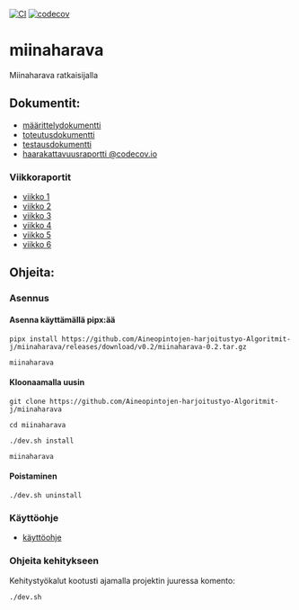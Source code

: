[![CI](https://github.com/Aineopintojen-harjoitustyo-Algoritmit-j/miinaharava/actions/workflows/auto.yml/badge.svg)](https://github.com/Aineopintojen-harjoitustyo-Algoritmit-j/miinaharava/actions/workflows/auto.yml)
[![codecov](https://codecov.io/gh/Aineopintojen-harjoitustyo-Algoritmit-j/miinaharava/graph/badge.svg?token=KK71RE0U3O)](https://codecov.io/gh/Aineopintojen-harjoitustyo-Algoritmit-j/miinaharava)
# miinaharava
Miinaharava ratkaisijalla

## Dokumentit:
- [määrittelydokumentti](doc/m%C3%A4%C3%A4rittelydokumentti.pdf)
- [toteutusdokumentti](doc/toteutusdokumentti.pdf)
- [testausdokumentti](doc/testausdokumentti.pdf)
- [haarakattavuusraportti @codecov.io](https://codecov.io/gh/Aineopintojen-harjoitustyo-Algoritmit-j/miinaharava)


### Viikkoraportit
- [viikko 1](doc/viikkoraportti1.pdf)
- [viikko 2](doc/viikkoraportti2.pdf)
- [viikko 3](doc/viikkoraportti3.pdf)
- [viikko 4](doc/viikkoraportti4.pdf)
- [viikko 5](doc/viikkoraportti5.pdf)
- [viikko 6](doc/viikkoraportti6.pdf)
  
## Ohjeita:

### Asennus

#### Asenna käyttämällä pipx:ää
`pipx install https://github.com/Aineopintojen-harjoitustyo-Algoritmit-j/miinaharava/releases/download/v0.2/miinaharava-0.2.tar.gz`

`miinaharava`

#### Kloonaamalla uusin
`git clone https://github.com/Aineopintojen-harjoitustyo-Algoritmit-j/miinaharava`

`cd miinaharava`

`./dev.sh install`

`miinaharava`

#### Poistaminen
`./dev.sh uninstall`

### Käyttöohje
- [käyttöohje](doc/käyttöohje.pdf)

### Ohjeita kehitykseen
Kehitystyökalut kootusti ajamalla projektin juuressa komento:

`./dev.sh`
